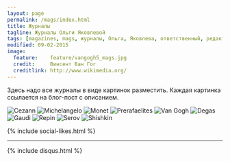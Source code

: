 ```yaml
---
layout: page
permalink: /mags/index.html
title: Журналы
tagline: Журналы Ольги Яковлевой
tags: [magazines, mags, журналы, Ольга, Яковлева, ответственный, редактор]
modified: 09-02-2015
image:
  feature:    feature/vangogh5_mags.jpg
  credit:     Винсент Ван Гог
  creditlink: http://www.wikimedia.org/
---
```


Здесь надо все журналы в виде картинок разместить.
Каждая картинка ссылается на блог-пост с описанием.

<!-- https://github.com/ionelmc/jquery-gp-gallery -->
<div class="pictures">
	<img title="Cezann" src="{{ site.url }}/images/books-portrait/2013-Cezann.jpg" />
	<img title="Michelangelo" src="{{ site.url }}/images/books-portrait/2013-Michelangelo.jpg" />
	<img title="Monet" src="{{ site.url }}/images/books-portrait/2013-Monet.jpg" />
	<img title="Prerafaelites" src="{{ site.url }}/images/books-portrait/2013-Prerafaelites.jpg" />
	<img title="Van Gogh" src="{{ site.url }}/images/books-portrait/2013-Van Gogh.jpg" />
	<img title="Degas" src="{{ site.url }}/images/books-portrait/2014-Degas.jpg" />
	<img title="Gaudi" src="{{ site.url }}/images/books-portrait/2014-Gaudi.jpg" />
	<img title="Repin" src="{{ site.url }}/images/books-portrait/2014-Repin.jpg" />
	<img title="Serov" src="{{ site.url }}/images/books-portrait/2014-Serov.jpg" />
	<img title="Shishkin" src="{{ site.url }}/images/books-portrait/2014-Shishkin.jpg" />
</div>

{% include social-likes.html %}<hr>
{% include disqus.html %}
